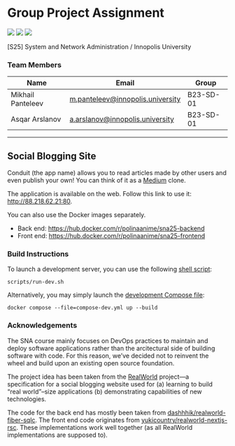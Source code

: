 # Group Project Assignment

![](https://github.com/Polinanime/sna25/actions/workflows/docker-image.yaml/badge.svg)
![](https://github.com/Polinanime/sna25/actions/workflows/backend-lint.yaml/badge.svg)
![](https://github.com/Polinanime/sna25/actions/workflows/frontend-lint.yaml/badge.svg)

[S25] System and Network Administration / Innopolis University

### Team Members

| Name              | Email                            | Group     |
| ----------------- | -------------------------------- | --------- |
| Mikhail Panteleev | m.panteleev@innopolis.university | B23-SD-01 |
| Asqar Arslanov    | a.arslanov@innopolis.university  | B23-SD-01 |

---

## Social Blogging Site

Conduit (the app name) allows you to read articles made by other users and even
publish your own! You can think of it as a [Medium](https://medium.com) clone.

The application is available on the web. Follow this link to use it:
http://88.218.62.21:80.

You can also use the Docker images separately.

- Back end: https://hub.docker.com/r/polinaanime/sna25-backend
- Front end: https://hub.docker.com/r/polinaanime/sna25-frontend

### Build Instructions

To launch a development server, you can use the following
[shell script](/scripts/run-dev.sh):

```shell
scripts/run-dev.sh
```

Alternatively, you may simply launch the
[development Compose file](/compose-dev.yml):

```shell
docker compose --file=compose-dev.yml up --build
```

### Acknowledgements

The SNA course mainly focuses on DevOps practices to maintain and deploy
software applications rather than the arcitectural side of building software
with code. For this reason, we&CloseCurlyQuote;ve decided not to reinvent the
wheel and build upon an existing open source foundation.

The project idea has been taken from the
[RealWorld](https://realworld-docs.netlify.app/) project&mdash;a specification
for a social blogging website used for (a) learning to build
&OpenCurlyDoubleQuote;real world&CloseCurlyDoubleQuote;&ndash;size applications
(b) demonstrating capabilities of new technologies.

The code for the back end has mostly been taken from
[dashhhik/realworld-fiber-sqlc](https://github.com/dashhhik/realworld-fiber-sqlc).
The front end code originates from
[yukicountry/realworld-nextjs-rsc](https://github.com/yukicountry/realworld-nextjs-rsc).
These implementations work well together (as all RealWorld implementations are
supposed to).
